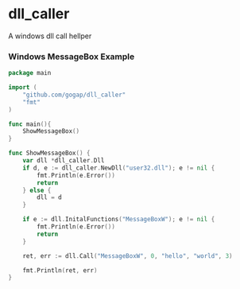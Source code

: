 dll_caller
==========

A windows dll call hellper

### Windows MessageBox Example
```go
package main

import (
    "github.com/gogap/dll_caller"
    "fmt"
)

func main(){
    ShowMessageBox()
}

func ShowMessageBox() {
    var dll *dll_caller.Dll
    if d, e := dll_caller.NewDll("user32.dll"); e != nil {
        fmt.Println(e.Error())
        return
    } else {
        dll = d
    }

    if e := dll.InitalFunctions("MessageBoxW"); e != nil {
        fmt.Println(e.Error())
        return
    }

    ret, err := dll.Call("MessageBoxW", 0, "hello", "world", 3)

    fmt.Println(ret, err)
}
```